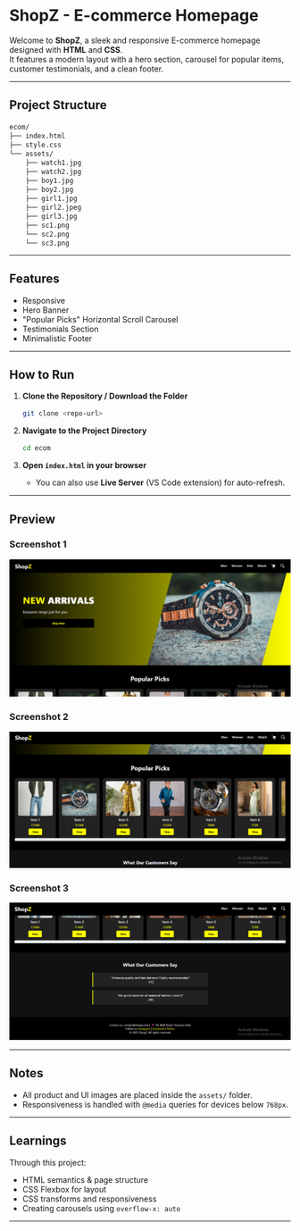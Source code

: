 #  ShopZ - E-commerce Homepage

Welcome to **ShopZ**, a sleek and responsive E-commerce homepage designed with **HTML** and **CSS**.  
It features a modern layout with a hero section, carousel for popular items, customer testimonials, and a clean footer.

---

##  Project Structure

```
ecom/
├── index.html
├── style.css
└── assets/
    ├── watch1.jpg
    ├── watch2.jpg
    ├── boy1.jpg
    ├── boy2.jpg
    ├── girl1.jpg
    ├── girl2.jpeg
    ├── girl3.jpg
    ├── sc1.png
    └── sc2.png
    └── sc3.png
```

---

##  Features

-  Responsive  
-  Hero Banner   
-  "Popular Picks" Horizontal Scroll Carousel  
-  Testimonials Section  
-  Minimalistic Footer  


---

##  How to Run

1. **Clone the Repository / Download the Folder**
   ```bash
   git clone <repo-url>
   ```

2. **Navigate to the Project Directory**
   ```bash
   cd ecom
   ```

3. **Open `index.html` in your browser**

   - You can also use **Live Server** (VS Code extension) for auto-refresh.

---

## Preview

### Screenshot 1
![Screenshot1](./assets/sc1.png)
### Screenshot 2
![Screenshot2](./assets/sc2.png)
### Screenshot 3
![Screenshot3](./assets/sc3.png)

---

##  Notes

- All product and UI images are placed inside the `assets/` folder.
- Responsiveness is handled with `@media` queries for devices below `768px`.

---

##  Learnings

Through this project:

- HTML semantics & page structure  
- CSS Flexbox for layout  
- CSS transforms and responsiveness  
- Creating carousels using `overflow-x: auto`  

---



